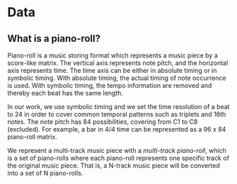 # Data

## What is a piano-roll?

Piano-roll is a music storing format which represents a music piece by a score-like matrix. The vertical axis represents note pitch, and the horizontal axis represents time. The time axis can be either in absolute timing or in symbolic timing. With absolute timing, the actual timing of note occurrence is used. With symbolic timing, the tempo information are removed and thereby each beat has the same length.

In our work, we use symbolic timing and we set the time resolution of a beat to 24 in order to cover common temporal patterns such as triplets and 16th notes. The note pitch has 84 possibilities, covering from C1 to C8 (excluded). For example, a bar in 4/4 time can be represented as a 96 x 84 piano-roll matrix.

We represent a multi-track music piece with a *multi-track piano-roll*, which is a set of piano-rolls where each piano-roll represents one specific track of the original music piece. That is, a N-track music piece will be converted into a set of N piano-rolls.
